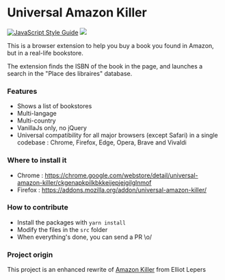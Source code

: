 Universal Amazon Killer
=======================

[![JavaScript Style Guide](https://img.shields.io/badge/code_style-standard-brightgreen.svg)](https://standardjs.com) [![](https://img.shields.io/badge/Buy%20me%20a%20tree-%F0%9F%8C%B3-lightgreen)](https://offset.earth/adrian)

This is a browser extension to help you buy a book you found in Amazon, but in a real-life bookstore.

The extension finds the ISBN of the book in the page, and launches a search in the "Place des libraires" database.

### Features
* Shows a list of bookstores
* Multi-langage
* Multi-country
* VanillaJs only, no jQuery
* Universal compatibility for all major browsers (except Safari) in a single codebase : Chrome, Firefox, Edge, Opera, Brave and Vivaldi

### Where to install it
* Chrome : https://chrome.google.com/webstore/detail/universal-amazon-killer/ckgenapkpilkbkkeijepjejgilglnmof
* Firefox : https://addons.mozilla.org/addon/universal-amazon-killer/

### How to contribute

* Install the packages with `yarn install`
* Modify the files in the `src` folder
* When everything's done, you can send a PR \o/

### Project origin
This project is an enhanced rewrite of [Amazon Killer](https://github.com/elliotlepers/Amazon-Killer) from Elliot Lepers
